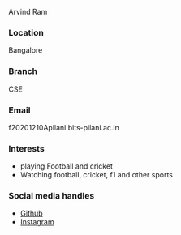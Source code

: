 Arvind Ram

### Location
Bangalore

### Branch
CSE

### Email
f20201210Apilani.bits-pilani.ac.in

### Interests
- playing Football and cricket
- Watching football, cricket, f1 and other sports

### Social media handles
- [Github](https://github.com/Arvind2002)
- [Instagram](https://instagram.com/arvind_ram2002)